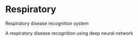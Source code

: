 # Respiratory
Respiratory disease recognition system

A respiratory disease recognition using deep neural network
